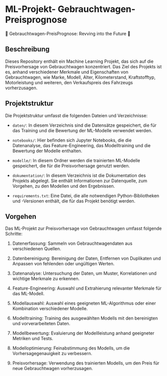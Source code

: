 # ML-Projekt- Gebrauchtwagen-Preisprognose
🚗 Gebrauchtwagen-PreisPrognose: Revving into the Future 🏁

## Beschreibung

Dieses Repository enthält ein Machine Learning Projekt, das sich auf die Preisvorhersage von Gebrauchtwagen konzentriert. Das Ziel des Projekts ist es, anhand verschiedener Merkmale und Eigenschaften von Gebrauchtwagen, wie Marke, Modell, Alter, Kilometerstand, Kraftstofftyp, Motorleistung und weiteren, den Verkaufspreis des Fahrzeugs vorherzusagen.

## Projektstruktur

Die Projektstruktur umfasst die folgenden Dateien und Verzeichnisse:

- `daten/`: In diesem Verzeichnis sind die Datensätze gespeichert, die für das Training und die Bewertung der ML-Modelle verwendet werden.

- `notebooks/`: Hier befinden sich Jupyter Notebooks, die die Datenanalyse, das Feature-Engineering, das Modelltraining und die Bewertung der Modelle enthalten.

- `modelle/`: In diesem Ordner werden die trainierten ML-Modelle gespeichert, die für die Preisvorhersage genutzt werden.

- `dokumentation/`: In diesem Verzeichnis ist die Dokumentation des Projekts abgelegt. Sie enthält Informationen zur Datenquelle, zum Vorgehen, zu den Modellen und den Ergebnissen.

- `requirements.txt`: Eine Datei, die alle notwendigen Python-Bibliotheken und -Versionen enthält, die für das Projekt benötigt werden.

## Vorgehen

Das ML-Projekt zur Preisvorhersage von Gebrauchtwagen umfasst folgende Schritte:

1. Datenerfassung: Sammeln von Gebrauchtwagendaten aus verschiedenen Quellen.

2. Datenbereinigung: Bereinigung der Daten, Entfernen von Duplikaten und Anpassen von fehlenden oder ungültigen Werten.

3. Datenanalyse: Untersuchung der Daten, um Muster, Korrelationen und wichtige Merkmale zu erkennen.

4. Feature-Engineering: Auswahl und Extrahierung relevanter Merkmale für das ML-Modell.

5. Modellauswahl: Auswahl eines geeigneten ML-Algorithmus oder einer Kombination verschiedener Modelle.

6. Modelltraining: Training des ausgewählten Modells mit den bereinigten und vorverarbeiteten Daten.

7. Modellbewertung: Evaluierung der Modellleistung anhand geeigneter Metriken und Tests.

8. Modelloptimierung: Feinabstimmung des Modells, um die Vorhersagegenauigkeit zu verbessern.

9. Preisvorhersage: Verwendung des trainierten Modells, um den Preis für neue Gebrauchtwagen vorherzusagen.
